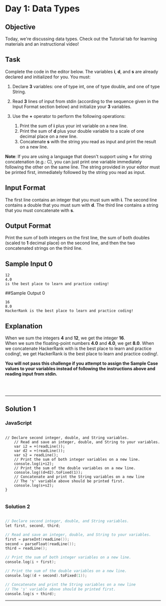 # Day 1: Data Types
## Objective

Today, we're discussing data types. Check out the Tutorial tab for learning materials and an instructional video!

## Task

Complete the code in the editor below. The variables **i**, **d**, and **s** are already declared and initialized for you. You must:

1. Declare **3** variables: one of type int, one of type double, and one of type String.
2. Read **3** lines of input from stdin (according to the sequence given in the Input Format section below) and initialize your **3** variables.
3. Use the **+** operator to perform the following operations: 

    1. Print the sum of **i** plus your int variable on a new line.
    2. Print the sum of **d** plus your double variable to a scale of one decimal place on a new line.
    3. Concatenate **s** with the string you read as input and print the result on a new line.

**Note**: If you are using a language that doesn't support using **+** for string concatenation (e.g.: C), you can just print one variable immediately following the other on the same line. The string provided in your editor must be printed first, immediately followed by the string you read as input.


## Input Format

The first line contains an integer that you must sum with **i**. 
The second line contains a double that you must sum with **d**. 
The third line contains a string that you must concatenate with **s**.


## Output Format

Print the sum of both integers on the first line, the sum of both doubles (scaled to **1** decimal place) on the second line, and then the two concatenated strings on the third line.


## Sample Input 0

```
12
4.0
is the best place to learn and practice coding!
```


##Sample Output 0

```
16
8.0
HackerRank is the best place to learn and practice coding!
```


## Explanation

When we sum the integers **4** and **12**, we get the integer **16**.<br/> 
When we sum the floating-point numbers **4.0** and **4.0**, we get **8.0**. 
When we concatenate HackerRank with is the best place to learn and practice coding!, we get HackerRank is the best place to learn and practice coding!.

**You will not pass this challenge if you attempt to assign the Sample Case values to your variables instead of following the instructions above and reading input from stdin.**

<br/>
<br/>

---

## Solution 1
### JavaScript

```

// Declare second integer, double, and String variables.
    // Read and save an integer, double, and String to your variables.
    var i2 = +(readLine());
    var d2 = +(readLine());
    var s2 = readLine();
    // Print the sum of both integer variables on a new line.
    console.log(i+i2);
    // Print the sum of the double variables on a new line.
    console.log((d+d2).toFixed(1));
    // Concatenate and print the String variables on a new line
    // The 's' variable above should be printed first.
    console.log(s+s2);
}


```

### Solution 2

``` C

// Declare second integer, double, and String variables.
let first, second, third;

// Read and save an integer, double, and String to your variables.
first = parseInt(readLine());
second = parseFloat(readLine());
third = readLine();

// Print the sum of both integer variables on a new line.
console.log(i + first);

// Print the sum of the double variables on a new line.
console.log((d + second).toFixed(1));

// Concatenate and print the String variables on a new line
// The 's' variable above should be printed first.
console.log(s + third);
```

---

